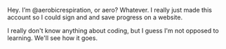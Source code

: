 Hey. I’m @aerobicrespiration, or aero? Whatever. I really just made this account so I could sign and and save progress on a website.

I really don't know anything about coding, but I guess I'm not opposed to learning. We'll see how it goes.

<!---
aerobicrespiration/aerobicrespiration is a ✨ special ✨ repository because its `README.md` (this file) appears on your GitHub profile.
You can click the Preview link to take a look at your changes.
--->
